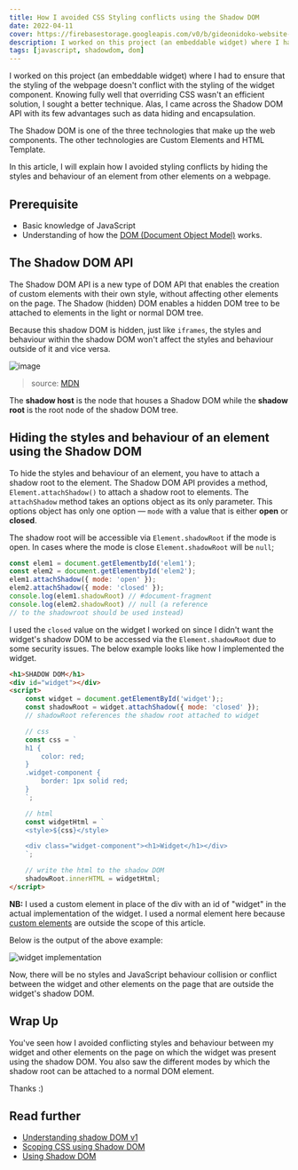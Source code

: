 ```yaml
---
title: How I avoided CSS Styling conflicts using the Shadow DOM
date: 2022-04-11
cover: https://firebasestorage.googleapis.com/v0/b/gideonidoko-website-assets.appspot.com/o/How%20I%20avoided%20CSS%20Styling%20conflicts%20using%20the%20Shadow%20DOM_gideonidoko.com_500b9aa3c9.jpg?alt=media&token=970f73f7-ebd0-435f-8b18-7506b64b0532
description: I worked on this project (an embeddable widget) where I had to ensure that the styling of the webpage doesn't conflict with the styling of the widget component. Knowing fully well that overriding CSS wasn't an efficient solution, I sought a better technique.
tags: [javascript, shadowdom, dom]
---
```


I worked on this project (an embeddable widget) where I had to ensure that the styling of the webpage doesn't conflict with the styling of the widget component. Knowing fully well that overriding CSS wasn't an efficient solution, I sought a better technique. Alas, I came across the Shadow DOM API with its few advantages such as data hiding and encapsulation.

The Shadow DOM is one of the three technologies that make up the web components. The other technologies are Custom Elements and HTML Template.

In this article, I will explain how I avoided styling conflicts by hiding the styles and behaviour of an element from other elements on a webpage.

## Prerequisite

- Basic knowledge of JavaScript
- Understanding of how the [DOM (Document Object Model)](https://developer.mozilla.org/en-US/docs/Web/API/Document_Object_Model/Introduction) works.

## The Shadow DOM API

The Shadow DOM API is a new type of DOM API that enables the creation of custom elements with their own style, without affecting other elements on the page. The Shadow (hidden) DOM enables a hidden DOM tree to be attached to elements in the light or normal DOM tree. 

Because this shadow DOM is hidden, just like `iframes`, the styles and behaviour within the shadow DOM won't affect the styles and behaviour outside of it and vice versa. 

![image](https://developer.mozilla.org/en-US/docs/Web/Web_Components/Using_shadow_DOM/shadowdom.svg)

> source: [MDN](https://developer.mozilla.org/en-US/docs/Web/Web_Components/Using_shadow_DOM)

The **shadow host** is the node that houses a Shadow DOM while the **shadow root** is the root node of the shadow DOM tree.

## Hiding the styles and behaviour of an element using the Shadow DOM

To hide the styles and behaviour of an element, you have to attach a shadow root to the element. The Shadow DOM API provides a method, `Element.attachShadow()` to attach a shadow root to elements. The `attachShadow` method takes an options object as its only parameter. This options object has only one option — `mode` with a value that is either **open** or **closed**. 

The shadow root will be accessible via `Element.shadowRoot` if the mode is open. In cases where the mode is close `Element.shadowRoot` will be `null`;

```javascript
const elem1 = document.getElementbyId('elem1');
const elem2 = document.getElementbyId('elem2');
elem1.attachShadow({ mode: 'open' });
elem2.attachShadow({ mode: 'closed' });
console.log(elem1.shadowRoot) // #document-fragment
console.log(elem2.shadowRoot) // null (a reference
// to the shadowroot should be used instead)
```

I used the `closed` value on the widget I worked on since I didn't want the widget's shadow DOM to be accessed via the `Element.shadowRoot` due to some security issues. The below example looks like how I implemented the widget.

```html
<h1>SHADOW DOM</h1>
<div id="widget"></div>
<script>
    const widget = document.getElementById('widget');;
    const shadowRoot = widget.attachShadow({ mode: 'closed' });
    // shadowRoot references the shadow root attached to widget

    // css
    const css = `
    h1 {
        color: red;
    }
    .widget-component {
        border: 1px solid red;
    }
    `;

    // html
    const widgetHtml = `
    <style>${css}</style>

    <div class="widget-component"><h1>Widget</h1></div>
    `;

    // write the html to the shadow DOM
    shadowRoot.innerHTML = widgetHtml;	
</script>
```

**NB:** I used a custom element in place of the div with an id of "widget" in the actual implementation of the widget. I used a normal element here because [custom elements](https://developer.mozilla.org/en-US/docs/Web/API/Window/customElements) are outside the scope of this article.

Below is the output of the above example:

![widget implementation](https://firebasestorage.googleapis.com/v0/b/gideonidoko-website-assets.appspot.com/o/shadow%20dom%20widget%20example_gideonidoko.com_4aca7beb20.PNG?alt=media&token=837e9a4b-d44e-44e8-b055-ea9b8e3c4583)

Now, there will be no styles and JavaScript behaviour collision or conflict between the widget and other elements on the page that are outside the widget's shadow DOM.

## Wrap Up

You've seen how I avoided conflicting styles and behaviour between my widget and other elements on the page on which the widget was present using the shadow DOM. You also saw the different modes by which the shadow root can be attached to a normal DOM element.

Thanks :)

## Read further

- [Understanding shadow DOM v1](https://blog.logrocket.com/understanding-shadow-dom-v1-fa9b81ebe3ac/)
- [Scoping CSS using Shadow DOM](https://blog.bitsrc.io/scoping-css-using-shadow-dom-a548985b73af)
- [Using Shadow DOM](https://developer.mozilla.org/en-US/docs/Web/Web_Components/Using_shadow_DOM)
